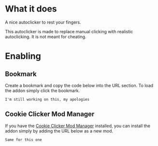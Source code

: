 # What it does
A nice autoclicker to rest your fingers.

This autoclicker is made to replace manual clicking with realistic autoclicking. It is not meant for cheating.

# Enabling
## Bookmark
Create a bookmark and copy the code below into the URL section. To load the addon simply click the bookmark.

```
I'm still working on this, my apologies
```

## Cookie Clicker Mod Manager
If you have the [Cookie Clicker Mod Manager](https://github.com/klattmose/CookieClickerModManager) installed, you can install the addon simply by adding the URL below as a new mod.

```
Same for this one
```
